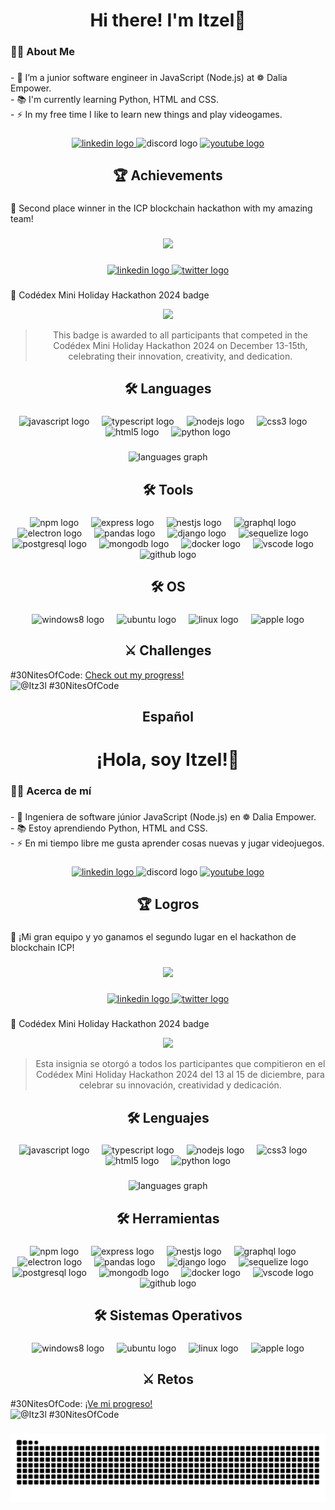 ###

<p align="left"></p>

###

<p align="left"></p>

###

<h1 align="center">Hi there! I'm Itzel👋</h1>

###

<h3 align="left">👩‍💻  About Me</h3>

###

<p align="left">- 🔭 I’m a junior software engineer in JavaScript (Node.js) at ❁ Dalia Empower.<br>- 📚 I'm currently learning Python, HTML and CSS.<br>- ⚡ In my free time I like to learn new things and play videogames.</p>

###

<p align="left"></p>

###

<div align="center">
  <a href="https://www.linkedin.com/in/itzel-candelario-b768842b7/" target="_blank">
    <img src="https://img.shields.io/static/v1?message=LinkedIn&logo=linkedin&label=&color=0077B5&logoColor=white&labelColor=&style=for-the-badge" height="25" alt="linkedin logo"  />
  </a>
  <img src="https://img.shields.io/static/v1?message=Discord&logo=discord&label=itzel.torres%20&color=7289DA&logoColor=white&labelColor=&style=for-the-badge" height="25" alt="discord logo"  />
  <a href="https://www.youtube.com/watch?v=zQWorIFx2zQ" target="_blank">
    <img src="https://img.shields.io/static/v1?message=Youtube&logo=youtube&label=&color=FF0000&logoColor=white&labelColor=&style=for-the-badge" height="25" alt="youtube logo"  />
  </a>
</div>

###

<p align="left"></p>

###

<p align="left"></p>

###

<h2 align="center">🏆 Achievements</h2>

###

<p align="left">🥈 Second place winner in the ICP blockchain hackathon with my amazing team!</p>

###

<div align="center">
  <img height="300" src="https://pbs.twimg.com/media/GNzT5CPXMAAI_M_?format=jpg&name=medium"  />
</div>

###

<div align="center">
  <a href="https://www.linkedin.com/posts/icp-hub-latam_news-nuestro-hackathon-virtual-conect%C3%B3-activity-7197305633598038016-uBSZ/?utm_source=share&utm_medium=member_ios" target="_blank">
    <img src="https://img.shields.io/static/v1?message=LinkedIn&logo=linkedin&label=ICP%20HUB%20M%C3%A9xico%20Post&color=0077B5&logoColor=white&labelColor=&style=for-the-badge" height="25" alt="linkedin logo"  />
  </a>
  <a href="https://x.com/icphub_mx/status/1791539746914656268?s=46&t=nCJEdSCRPuCWO1C8ajBidA" target="_blank">
    <img src="https://img.shields.io/static/v1?message=Twitter&logo=twitter&label=ICP%20HUB%20M%C3%A9xico%20Post&color=1DA1F2&logoColor=white&labelColor=&style=for-the-badge" height="25" alt="twitter logo"  />
  </a>
</div>

###

<div align="center">
  <p align="left">🏅 Codédex Mini Holiday Hackathon 2024 badge</p>
  <img src="https://api.accredible.com/v1/frontend/credential_website_embed_image/badge/126797148" />
  <blockquote>This badge is awarded to all participants that competed in the Codédex Mini Holiday Hackathon 2024 on December 13-15th, celebrating their innovation, creativity, and dedication.
  </blockquote>
</div>

###

<p align="left"></p>

###

<p align="left"></p>

###

<h2 align="center">🛠 Languages</h2>

###

<div align="center">
  <img src="https://cdn.jsdelivr.net/gh/devicons/devicon/icons/javascript/javascript-original.svg" height="40" alt="javascript logo"  />
  <img width="12" />
  <img src="https://cdn.jsdelivr.net/gh/devicons/devicon/icons/typescript/typescript-original.svg" height="40" alt="typescript logo"  />
  <img width="12" />
  <img src="https://cdn.jsdelivr.net/gh/devicons/devicon/icons/nodejs/nodejs-original.svg" height="40" alt="nodejs logo"  />
  <img width="12" />
  <img src="https://cdn.jsdelivr.net/gh/devicons/devicon/icons/css3/css3-original.svg" height="40" alt="css3 logo"  />
  <img width="12" />
  <img src="https://cdn.jsdelivr.net/gh/devicons/devicon/icons/html5/html5-original.svg" height="40" alt="html5 logo"  />
  <img width="12" />
  <img src="https://cdn.jsdelivr.net/gh/devicons/devicon/icons/python/python-original.svg" height="40" alt="python logo"  />
</div>

###

<div align="center">
  <img src="https://github-readme-stats.vercel.app/api/top-langs?username=1tz3l&locale=en&hide_title=false&layout=compact&card_width=320&langs_count=5&theme=jolly&hide_border=false&order=2" height="150" alt="languages graph"  />
</div>

###

<p align="left"></p>

###

<h2 align="center">🛠 Tools</h2>

###

<div align="center">
  <img src="https://cdn.jsdelivr.net/gh/devicons/devicon/icons/npm/npm-original-wordmark.svg" height="40" alt="npm logo"  />
  <img width="12" />
  <img src="https://cdn.jsdelivr.net/gh/devicons/devicon/icons/express/express-original-wordmark.svg" height="40" alt="express logo"  />
  <img width="12" />
  <img src="https://cdn.jsdelivr.net/gh/devicons/devicon/icons/nestjs/nestjs-original-wordmark.svg" height="40" alt="nestjs logo"  />
  <img width="12" />
  <img src="https://cdn.jsdelivr.net/gh/devicons/devicon/icons/graphql/graphql-plain-wordmark.svg" height="40" alt="graphql logo"  />
  <img width="12" />
  <img src="https://cdn.jsdelivr.net/gh/devicons/devicon/icons/electron/electron-original.svg" height="40" alt="electron logo"  />
  <img width="12" />
  <img src="https://cdn.jsdelivr.net/gh/devicons/devicon/icons/pandas/pandas-original-wordmark.svg" height="40" alt="pandas logo"  />
  <img width="12" />
  <img src="https://cdn.jsdelivr.net/gh/devicons/devicon/icons/django/django-plain-wordmark.svg" height="40" alt="django logo"  />
  <img width="12" />
  <img src="https://cdn.jsdelivr.net/gh/devicons/devicon/icons/sequelize/sequelize-original.svg" height="40" alt="sequelize logo"  />
  <img width="12" />
  <img src="https://cdn.jsdelivr.net/gh/devicons/devicon/icons/postgresql/postgresql-plain-wordmark.svg" height="40" alt="postgresql logo"  />
  <img width="12" />
  <img src="https://cdn.jsdelivr.net/gh/devicons/devicon/icons/mongodb/mongodb-plain-wordmark.svg" height="40" alt="mongodb logo"  />
  <img width="12" />
  <img src="https://cdn.jsdelivr.net/gh/devicons/devicon/icons/docker/docker-plain-wordmark.svg" height="40" alt="docker logo"  />
  <img width="12" />
  <img src="https://cdn.jsdelivr.net/gh/devicons/devicon/icons/vscode/vscode-original-wordmark.svg" height="40" alt="vscode logo"  />
  <img width="12" />
  <img src="https://cdn.jsdelivr.net/gh/devicons/devicon/icons/github/github-original-wordmark.svg" height="40" alt="github logo"  />
</div>

###

<p align="left"></p>

###

<h2 align="center">🛠 OS</h2>

###

<div align="center">
  <img src="https://cdn.jsdelivr.net/gh/devicons/devicon/icons/windows8/windows8-original.svg" height="40" alt="windows8 logo"  />
  <img width="12" />
  <img src="https://cdn.jsdelivr.net/gh/devicons/devicon/icons/ubuntu/ubuntu-plain-wordmark.svg" height="40" alt="ubuntu logo"  />
  <img width="12" />
  <img src="https://cdn.jsdelivr.net/gh/devicons/devicon/icons/linux/linux-original.svg" height="40" alt="linux logo"  />
  <img width="12" />
  <img src="https://cdn.jsdelivr.net/gh/devicons/devicon/icons/apple/apple-original.svg" height="40" alt="apple logo"  />
</div>

###

<p align="left"></p>

###

<p align="left"></p>

###

<p align="left"></p>

###

<h2 align="center"> ⚔️ Challenges </h2>

  #30NitesOfCode:
  [Check out my progress!](https://www.codedex.io/@Itz3l/30-nites-of-code)  
  ![@Itz3l #30NitesOfCode](https://www.codedex.io/api/petStatus?user=Itz3l)

###

<div align="center">
<h2>Español</h2>
</div>

###

<h1 align="center">¡Hola, soy Itzel!👋</h1>

###

<h3 align="left">👩‍💻  Acerca de mí</h3>

###

<p align="left">- 🔭 Ingeniera de software júnior JavaScript (Node.js) en ❁ Dalia Empower.<br>- 📚 Estoy aprendiendo Python, HTML and CSS.<br>- ⚡ En mi tiempo libre me gusta aprender cosas nuevas y jugar videojuegos.</p>

###

<p align="left"></p>

###

<div align="center">
  <a href="www.linkedin.com/in/itzel-candelario-b768842b7" target="_blank">
    <img src="https://img.shields.io/static/v1?message=LinkedIn&logo=linkedin&label=&color=0077B5&logoColor=white&labelColor=&style=for-the-badge" height="25" alt="linkedin logo"  />
  </a>
  <img src="https://img.shields.io/static/v1?message=Discord&logo=discord&label=itzel.torres%20&color=7289DA&logoColor=white&labelColor=&style=for-the-badge" height="25" alt="discord logo"  />
  <a href="https://www.youtube.com/watch?v=zQWorIFx2zQ" target="_blank">
    <img src="https://img.shields.io/static/v1?message=Youtube&logo=youtube&label=&color=FF0000&logoColor=white&labelColor=&style=for-the-badge" height="25" alt="youtube logo"  />
  </a>
</div>

###

<p align="left"></p>

###

<p align="left"></p>

###

<h2 align="center">🏆 Logros</h2>

###

<p align="left">🥈 ¡Mi gran equipo y yo ganamos el segundo lugar en el hackathon de blockchain ICP!</p>

###

<div align="center">
  <img height="300" src="https://pbs.twimg.com/media/GNzT5CPXMAAI_M_?format=jpg&name=medium"  />
</div>

###

<div align="center">
  <a href="https://www.linkedin.com/posts/icp-hub-latam_news-nuestro-hackathon-virtual-conect%C3%B3-activity-7197305633598038016-uBSZ/?utm_source=share&utm_medium=member_ios" target="_blank">
    <img src="https://img.shields.io/static/v1?message=LinkedIn&logo=linkedin&label=ICP%20HUB%20M%C3%A9xico%20Post&color=0077B5&logoColor=white&labelColor=&style=for-the-badge" height="25" alt="linkedin logo"  />
  </a>
  <a href="https://x.com/icphub_mx/status/1791539746914656268?s=46&t=nCJEdSCRPuCWO1C8ajBidA" target="_blank">
    <img src="https://img.shields.io/static/v1?message=Twitter&logo=twitter&label=ICP%20HUB%20M%C3%A9xico%20Post&color=1DA1F2&logoColor=white&labelColor=&style=for-the-badge" height="25" alt="twitter logo"  />
  </a>
</div>

###

<div align="center">
  <p align="left">🏅 Codédex Mini Holiday Hackathon 2024 badge</p>
  <img src="https://api.accredible.com/v1/frontend/credential_website_embed_image/badge/126797148" />
  <blockquote>Esta insignia se otorgó a todos los participantes que compitieron en el Codédex Mini Holiday Hackathon 2024 del 13 al 15 de diciembre, para celebrar su innovación, creatividad y dedicación.
  </blockquote>
</div>

###

<p align="left"></p>

###

<p align="left"></p>

###

<h2 align="center">🛠 Lenguajes</h2>

###

<div align="center">
  <img src="https://cdn.jsdelivr.net/gh/devicons/devicon/icons/javascript/javascript-original.svg" height="40" alt="javascript logo"  />
  <img width="12" />
  <img src="https://cdn.jsdelivr.net/gh/devicons/devicon/icons/typescript/typescript-original.svg" height="40" alt="typescript logo"  />
  <img width="12" />
  <img src="https://cdn.jsdelivr.net/gh/devicons/devicon/icons/nodejs/nodejs-original.svg" height="40" alt="nodejs logo"  />
  <img width="12" />
  <img src="https://cdn.jsdelivr.net/gh/devicons/devicon/icons/css3/css3-original.svg" height="40" alt="css3 logo"  />
  <img width="12" />
  <img src="https://cdn.jsdelivr.net/gh/devicons/devicon/icons/html5/html5-original.svg" height="40" alt="html5 logo"  />
  <img width="12" />
  <img src="https://cdn.jsdelivr.net/gh/devicons/devicon/icons/python/python-original.svg" height="40" alt="python logo"  />
</div>

###

<div align="center">
  <img src="https://github-readme-stats.vercel.app/api/top-langs?username=1tz3l&locale=es&hide_title=false&layout=compact&card_width=320&langs_count=5&theme=jolly&hide_border=false&order=2" height="150" alt="languages graph"  />
</div>

###

<p align="left"></p>

###

<h2 align="center">🛠 Herramientas</h2>

###

<div align="center">
  <img src="https://cdn.jsdelivr.net/gh/devicons/devicon/icons/npm/npm-original-wordmark.svg" height="40" alt="npm logo"  />
  <img width="12" />
  <img src="https://cdn.jsdelivr.net/gh/devicons/devicon/icons/express/express-original-wordmark.svg" height="40" alt="express logo"  />
  <img width="12" />
  <img src="https://cdn.jsdelivr.net/gh/devicons/devicon/icons/nestjs/nestjs-original-wordmark.svg" height="40" alt="nestjs logo"  />
  <img width="12" />
  <img src="https://cdn.jsdelivr.net/gh/devicons/devicon/icons/graphql/graphql-plain-wordmark.svg" height="40" alt="graphql logo"  />
  <img width="12" />
  <img src="https://cdn.jsdelivr.net/gh/devicons/devicon/icons/electron/electron-original.svg" height="40" alt="electron logo"  />
  <img width="12" />
  <img src="https://cdn.jsdelivr.net/gh/devicons/devicon/icons/pandas/pandas-original-wordmark.svg" height="40" alt="pandas logo"  />
  <img width="12" />
  <img src="https://cdn.jsdelivr.net/gh/devicons/devicon/icons/django/django-plain-wordmark.svg" height="40" alt="django logo"  />
  <img width="12" />
  <img src="https://cdn.jsdelivr.net/gh/devicons/devicon/icons/sequelize/sequelize-original.svg" height="40" alt="sequelize logo"  />
  <img width="12" />
  <img src="https://cdn.jsdelivr.net/gh/devicons/devicon/icons/postgresql/postgresql-plain-wordmark.svg" height="40" alt="postgresql logo"  />
  <img width="12" />
  <img src="https://cdn.jsdelivr.net/gh/devicons/devicon/icons/mongodb/mongodb-plain-wordmark.svg" height="40" alt="mongodb logo"  />
  <img width="12" />
  <img src="https://cdn.jsdelivr.net/gh/devicons/devicon/icons/docker/docker-plain-wordmark.svg" height="40" alt="docker logo"  />
  <img width="12" />
  <img src="https://cdn.jsdelivr.net/gh/devicons/devicon/icons/vscode/vscode-original-wordmark.svg" height="40" alt="vscode logo"  />
  <img width="12" />
  <img src="https://cdn.jsdelivr.net/gh/devicons/devicon/icons/github/github-original-wordmark.svg" height="40" alt="github logo"  />
</div>

###

<p align="left"></p>

###

<h2 align="center">🛠 Sistemas Operativos</h2>

###

<div align="center">
  <img src="https://cdn.jsdelivr.net/gh/devicons/devicon/icons/windows8/windows8-original.svg" height="40" alt="windows8 logo"  />
  <img width="12" />
  <img src="https://cdn.jsdelivr.net/gh/devicons/devicon/icons/ubuntu/ubuntu-plain-wordmark.svg" height="40" alt="ubuntu logo"  />
  <img width="12" />
  <img src="https://cdn.jsdelivr.net/gh/devicons/devicon/icons/linux/linux-original.svg" height="40" alt="linux logo"  />
  <img width="12" />
  <img src="https://cdn.jsdelivr.net/gh/devicons/devicon/icons/apple/apple-original.svg" height="40" alt="apple logo"  />
</div>

###

<h2 align="center"> ⚔️ Retos </h2>

  #30NitesOfCode:
  [¡Ve mi progreso!](https://www.codedex.io/@Itz3l/30-nites-of-code)  
  ![@Itz3l #30NitesOfCode](https://www.codedex.io/api/petStatus?user=Itz3l)

###

<p align="left"></p>

###

<p align="left"></p>

###

<p align="left"></p>

###


<p align="left"></p>

###

<img src="https://raw.githubusercontent.com/1tz3l/1tz3l/output/snake.svg" alt="Snake animation" />

###
